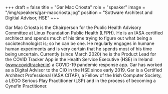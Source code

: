 +++
draft = false
title = "Gar Mac Críosta"
role = "speaker"
image = "/img/speakers/gar-maccriosta.jpg"
position = "Sottware Architect and Digitial Advisor, HSE"
+++

Gar Mac Críosta is the Chairperson for the Public Health Advisory Committee at Linux Foundation Public Health (LFPH). He is an IASA certified architect and spends much of his time trying to figure out what being a sociotechnologist is; so he can be one. He regularly engages in humane human experiments and is very certain that he spends most of his time being uncertain. Currently (since March 2020) he is the Product Lead for the COVID Tracker App in the Health Service Executive (HSE) in Ireland (www.covidtracker.ie) a COVID-19 pandemic response app. Gar has worked as a Digital Advisor to the CIO in the HSE since early 2019. Gar is a Certified Architect Professional (IASA CITAP), a Fellow of the Irish Computer Society, a LEGO Serious Play Practitioner (LSP) and in the process of becoming a Cynefin Practitioner.